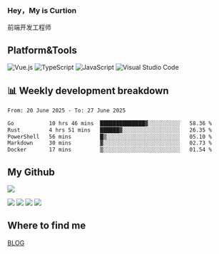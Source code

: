### Hey，My is Curtion
前端开发工程师
## Platform&Tools

![Vue.js](https://img.shields.io/badge/-Vue.js-4FC08D?style=flat-square&logo=Vue.js&logoColor=white)
![TypeScript](https://img.shields.io/badge/-TypeScript-007ACC?style=flat-square&logo=typescript&logoColor=white)
![JavaScript](https://img.shields.io/badge/-JavaScript-F7DF1E?style=flat-square&logo=javascript&logoColor=black)
![Visual Studio Code](https://img.shields.io/badge/-VSCode-007ACC?style=flat-square&logo=Visual-Studio-Code&logoColor=white)

## 📊 Weekly development breakdown

<!--START_SECTION:waka-->

```txt
From: 20 June 2025 - To: 27 June 2025

Go           10 hrs 46 mins  ██████████████▓░░░░░░░░░░   58.36 %
Rust         4 hrs 51 mins   ██████▓░░░░░░░░░░░░░░░░░░   26.35 %
PowerShell   56 mins         █▒░░░░░░░░░░░░░░░░░░░░░░░   05.10 %
Markdown     30 mins         ▓░░░░░░░░░░░░░░░░░░░░░░░░   02.73 %
Docker       17 mins         ▒░░░░░░░░░░░░░░░░░░░░░░░░   01.54 %
```

<!--END_SECTION:waka-->

## My Github

![](http://github-profile-summary-cards.vercel.app/api/cards/profile-details?username=curtion&theme=nord_bright)

![](http://github-profile-summary-cards.vercel.app/api/cards/stats?username=curtion&theme=nord_bright)
![](http://github-profile-summary-cards.vercel.app/api/cards/productive-time?username=curtion&theme=nord_bright&utcOffset=8)
![](http://github-profile-summary-cards.vercel.app/api/cards/repos-per-language?username=curtion&theme=nord_bright)
![](http://github-profile-summary-cards.vercel.app/api/cards/most-commit-language?username=curtion&theme=nord_bright)

## Where to find me

[BLOG](https://blog.3gxk.net)
